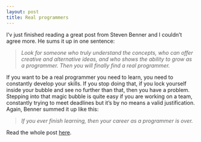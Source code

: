 ```yaml
---
layout: post
title: Real programmers
---
```


  [0]: http://stevenbenner.com/2010/08/will-the-really-real-programmers-please-stand-up/

I’v just finished reading a great post from Steven Benner and I couldn’t agree more. He sums it up in one sentence:

> _Look for someone who truly understand the concepts, who can offer creative and alternative ideas, and who shows the ability to grow as a programmer. Then you will finally find a real programmer._

If you want to be a real programmer you need to learn, you need to constantly develop your skills. If you stop doing that, if you lock yourself inside your bubble and see no further than that, then you have a problem. Stepping into that magic bubble is quite easy if you are working on a team, constantly trying to meet deadlines but it’s by no means a valid justification. Again, Benner summed it up like this:

> _If you ever finish learning, then your career as a programmer is over._

Read the whole post [here][0].
